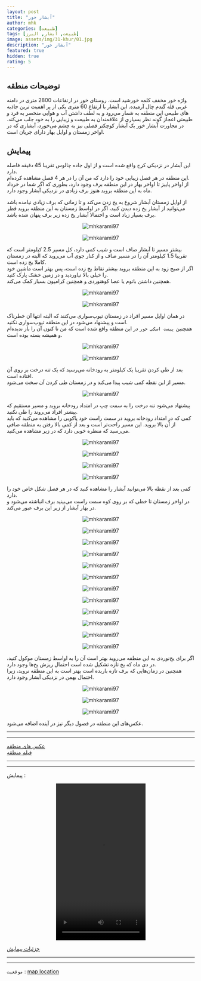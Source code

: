 ```yaml
---
layout: post
title: "آبشار خور"
author: mhk
categories: [طبیعت]
tags: [طبیعت, آبشار, البرز]
image: assets/img/31-khur/01.jpg
description: "آبشار خور"
featured: true
hidden: true
rating: 5
---
```


## توضیحات منطقه
واژه خور مخفف کلمه خورشید است. روستای خور در ارتفاعات 2800 متری در دامنه غربی قله گندم چال آرمیده. این آبشار با ارتفاع 60 متری یکی از پر اهمیت ترین جاذبه های طبیعی این منطقه به شمار می‌رود و به لطف داشتن آب و هوایی منحصر به فرد و طبیعتی اعجاز گونه نظر بسیاری از علاقمندان به طبیعت و زیبایی را به خود جلب می‌کند. در مجاورت آبشار خور یک آبشار کوچکتر فصلی نیز به چشم می‌خورد، آبشاری که در اواخر زمستان و اوایل بهار دارای جریان است.  

## پیمایش
این آبشار در نزدیکی کرج واقع شده است و از اول جاده چالوس تقریبا 45 دقیقه فاصله دارد.  
این منطقه در هر فصل زیبایی خود را دارد که من آن را در هر 4 فصل مشاهده کرده‌ام.  
از اواخر پاییز تا اواخر بهار در این منطقه برف وجود دارد، بطوری که اگر شما در خرداد ماه به این منطقه بروید هنوز برف زیادی در نزدیکی آبشار وجود دارد.  

از اوایل زمستان آبشار شروع به یخ زدن می‌کند و تا زمانی که برف زیادی نیامده باشد می‌توانید از آبشار یخ زده دیدن کنید، اگر در اواسط زمستان به این منطقه بروید قطر برف بسیار زیاد است و احتمالا آبشار یخ زده زیر برف پنهان شده باشد.  

<p align="center">
  <img src="/assets/img/31-khur/01.jpg" alt="mhkarami97" />
</p>

<p align="center">
  <img src="/assets/img/31-khur/02.jpg" alt="mhkarami97" />
</p>

بیشتر مسیر تا آبشار صاف است و شیب کمی دارد، کل مسیر 2.5 کیلومتر است که تقریبا 1.5 کیلومتر آن را در مسیر صاف و از کنار جوی آب می‌روید که البته در زمستان کاملا یخ زده است.  
اگر از صبح زود به این منطقه بروید بیشتر نقاط یخ زده است، پس بهتر است ماشین خود را خیلی بالا نیاوردید و در زمین خشک پارک کنید.  
همچنین داشتن باتوم یا عصا کوهنوردی و همچنین کرامپون بسیار کمک می‌کند.  

<p align="center">
  <img src="/assets/img/31-khur/03.jpg" alt="mhkarami97" />
</p>

<p align="center">
  <img src="/assets/img/31-khur/04.jpg" alt="mhkarami97" />
</p>

در همان اوایل مسیر افراد در زمستان تیوپ‌سواری می‌کنند که البته انتها آن خطرناک است و پیشنهاد می‌شود در این منطقه تیوپ‌سواری نکنید.  
همچنین `پیست اسکی خور` در این منطقه واقع شده است که من تا کنون آن را باز ندیده‌ام و همیشه بسته بوده است.  

<p align="center">
  <img src="/assets/img/31-khur/05.jpg" alt="mhkarami97" />
</p>

<p align="center">
  <img src="/assets/img/31-khur/06.jpg" alt="mhkarami97" />
</p>

بعد از طی کردن تقریبا یک کیلومتر به رودخانه می‌رسید که یک تنه درخت بر روی آن افتاده است.  
مسیر از این نقطه کمی شیب پیدا می‌کند و در زمستان طی کردن آن سخت می‌شود.

<p align="center">
  <img src="/assets/img/31-khur/07.jpg" alt="mhkarami97" />
</p>

پیشنهاد می‌شود تنه درخت را به سمت چپ در امتداد رودخانه بروید و مسیر مستقیم که بیشتر افراد می‌روند را طی نکنید.  
کمی که در امتداد رودخانه بروید در سمت راست خود پاکوبی را مشاهده می‌کنید که باید از آن بالا بروید. این مسیر راحت‌تر است و بعد از کمی بالا رفتن به منطقه صافی می‌رسید که منظره خوبی دارد که در زیر مشاهده می‌کنید.  

<p align="center">
  <img src="/assets/img/31-khur/08.jpg" alt="mhkarami97" />
</p>

<p align="center">
  <img src="/assets/img/31-khur/09.jpg" alt="mhkarami97" />
</p>

<p align="center">
  <img src="/assets/img/31-khur/10.jpg" alt="mhkarami97" />
</p>

<p align="center">
  <img src="/assets/img/31-khur/11.jpg" alt="mhkarami97" />
</p>

کمی بعد از نقطه بالا می‌توانید آبشار را مشاهده کنید که در هر فصل شکل خاص خود را دارد.   
در اواخر زمستان تا خطی که بر روی کوه سمت راست می‌بینید برف انباشته می‌شود و در بهار آبشار از زیر این برف عبور می‌کند.  

<p align="center">
  <img src="/assets/img/31-khur/12.jpg" alt="mhkarami97" />
</p>

<p align="center">
  <img src="/assets/img/31-khur/13.jpg" alt="mhkarami97" />
</p>

<p align="center">
  <img src="/assets/img/31-khur/14.jpg" alt="mhkarami97" />
</p>

<p align="center">
  <img src="/assets/img/31-khur/15.jpg" alt="mhkarami97" />
</p>

<p align="center">
  <img src="/assets/img/31-khur/16.jpg" alt="mhkarami97" />
</p>

<p align="center">
  <img src="/assets/img/31-khur/17.jpg" alt="mhkarami97" />
</p>

<p align="center">
  <img src="/assets/img/31-khur/18.jpg" alt="mhkarami97" />
</p>

<p align="center">
  <img src="/assets/img/31-khur/19.jpg" alt="mhkarami97" />
</p>

<p align="center">
  <img src="/assets/img/31-khur/20.jpg" alt="mhkarami97" />
</p>

<p align="center">
  <img src="/assets/img/31-khur/21.jpg" alt="mhkarami97" />
</p>

<p align="center">
  <img src="/assets/img/31-khur/22.jpg" alt="mhkarami97" />
</p>

<p align="center">
  <img src="/assets/img/31-khur/23.jpg" alt="mhkarami97" />
</p>

اگر برای یخ‌نوردی به این منطقه می‌روید بهتر است آن را به اواسط زمستان موکول کنید، در دی ماه که یخ تازه تشکیل شده است احتمال ریزش یخ‌ها وجود دارد.  
همچنین در زمان‌هایی که برف تازه باریده است بهتر است به این منطقه نروید، زیرا احتمال بهمن در نزدیکی آبشار وجود دارد.  

<p align="center">
  <img src="/assets/img/31-khur/24.jpg" alt="mhkarami97" />
</p>

<p align="center">
  <img src="/assets/img/31-khur/25.jpg" alt="mhkarami97" />
</p>

<p align="center">
  <img src="/assets/img/31-khur/26.jpg" alt="mhkarami97" />
</p>

عکس‌های این منطقه در فصول دیگر نیز در آینده اضافه می‌شود.  

---
---

[عکس های منطقه](https://www.instagram.com/p/CYatAYyoA5y/)  
[فیلم منطقه](https://www.instagram.com/p/CYbIU5HJTd4/)  

---
---

پیمایش : 

<p align="center">
<video width="240" height="420" controls>
  <source src="/assets/img/31-khur/01.mp4" type="video/mp4">
</video>
</p>

[جزئیات پیمایش](/assets/img/31-khur/27.jpg)  

---
---

`موقعیت` : [map location](https://www.google.com/maps/place/Khur+Waterfall/@35.9005526,51.1676012,15z/data=!4m5!3m4!1s0x0:0x508f42ea5d19b5c7!8m2!3d35.9005526!4d51.1676012)  